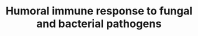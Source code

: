 ---
annotations:
- id: PW:0000023
  parent: regulatory pathway
  type: Pathway Ontology
  value: immune response pathway
authors:
- AARandCo
- Jmelius
- Khanspers
- Eweitz
description: Pathways regulating Drosophila's humoral response to bacterial and fungal
  pathogens. Pathogens such as fungal B-1-3-glucans and virulence factors illicit
  signalling pathways through receptors on body fat cells of Drosophila Melanogaster
  (Protein Toll, PGRP-LC, and Domeless). The activation of receptors initiates pathways
  that increase transcription of antimicrobial agents and thioester proteins. This
  pathway is based on figure 1 from Igboin et al.
last-edited: 2021-05-16
organisms:
- Drosophila melanogaster
redirect_from:
- /index.php/Pathway:WP3660
- /instance/WP3660
- /instance/WP3660_r116924
revision: r116924
schema-jsonld:
- '@context': https://schema.org/
  '@id': https://wikipathways.github.io/pathways/WP3660.html
  '@type': Dataset
  creator:
    '@type': Organization
    name: WikiPathways
  description: Pathways regulating Drosophila's humoral response to bacterial and
    fungal pathogens. Pathogens such as fungal B-1-3-glucans and virulence factors
    illicit signalling pathways through receptors on body fat cells of Drosophila
    Melanogaster (Protein Toll, PGRP-LC, and Domeless). The activation of receptors
    initiates pathways that increase transcription of antimicrobial agents and thioester
    proteins. This pathway is based on figure 1 from Igboin et al.
  keywords:
  - Diap2
  - Dif
  - Diptericin
  - Domeless
  - Dorsal
  - Dredd
  - Drosomycin
  - Fadd
  - GNBP1
  - GNBP3
  - Jak
  - Myd88
  - PGRP-LC
  - PGRP-SA
  - PGRP-SD
  - Rel
  - SPE
  - Stat
  - Tab2
  - Tak1
  - Tl
  - cact
  - imd
  - ird5
  - key
  - pll
  - psh
  - spz
  - tub
  - upd3
  license: CC0
  name: Humoral immune response to fungal and bacterial pathogens
seo: CreativeWork
title: Humoral immune response to fungal and bacterial pathogens
wpid: WP3660
---